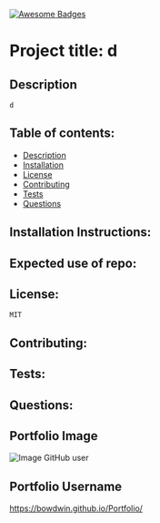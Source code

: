 [![Awesome Badges](https://img.shields.io/badge/badges-awesome-green.svg)](https://github.com/Naereen/badges)
# Project title: d

## Description
    d

## Table of contents:

* [Description](#Description)
* [Installation](#Installation-Instructions)
* [License](#License)
* [Contributing](#Contributing)
* [Tests](#Tests)
* [Questions](#Questions)

## Installation Instructions:
    

## Expected use of repo:
    

## License:
    MIT

## Contributing:
    

## Tests:
    

## Questions:
    

## Portfolio Image
![Image GitHub user](https://avatars1.githubusercontent.com/u/6236987?v=4)
## Portfolio Username
https://bowdwin.github.io/Portfolio/
  